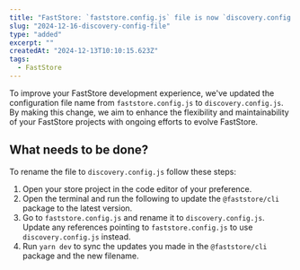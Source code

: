 ```yaml
---
title: "FastStore: `faststore.config.js` file is now `discovery.config.js`"
slug: "2024-12-16-discovery-config-file"
type: "added"
excerpt: ""
createdAt: "2024-12-13T10:10:15.623Z"
tags:
  - FastStore
---
```


To improve your FastStore development experience, we've updated the configuration file name from `faststore.config.js` to `discovery.config.js`. By making this change, we aim to enhance the flexibility and maintainability of your FastStore projects with ongoing efforts to evolve FastStore.

## What needs to be done?

To rename the file to `discovery.config.js` follow these steps:

1. Open your store project in the code editor of your preference.
2. Open the terminal and run the following to update the `@faststore/cli` package to the latest version.
3. Go to `faststore.config.js` and rename it to `discovery.config.js`.
Update any references pointing to `faststore.config.js` to use `discovery.config.js` instead.
4. Run `yarn dev` to sync the updates you made in the `@faststore/cli` package and the new filename.
